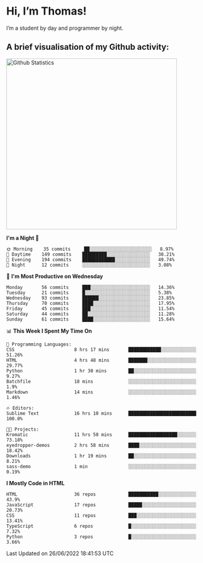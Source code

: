 # Hi, I’m Thomas!
I’m a student by day and programmer by night.

## A brief visualisation of my Github activity:

<img title="My Github Statistics" alt="Github Statistics" width="450px" src="https://github-readme-stats.vercel.app/api?username=thomasrettig&show_icons=true&include_all_commits=true&count_private=true&&hide=issues&theme=tokyonight&border_radius=6px"/>

<!--START_SECTION:waka-->
**I'm a Night 🦉** 

```text
🌞 Morning    35 commits     ██░░░░░░░░░░░░░░░░░░░░░░░   8.97% 
🌆 Daytime    149 commits    █████████░░░░░░░░░░░░░░░░   38.21% 
🌃 Evening    194 commits    ████████████░░░░░░░░░░░░░   49.74% 
🌙 Night      12 commits     ░░░░░░░░░░░░░░░░░░░░░░░░░   3.08%

```
📅 **I'm Most Productive on Wednesday** 

```text
Monday       56 commits     ███░░░░░░░░░░░░░░░░░░░░░░   14.36% 
Tuesday      21 commits     █░░░░░░░░░░░░░░░░░░░░░░░░   5.38% 
Wednesday    93 commits     ██████░░░░░░░░░░░░░░░░░░░   23.85% 
Thursday     70 commits     ████░░░░░░░░░░░░░░░░░░░░░   17.95% 
Friday       45 commits     ███░░░░░░░░░░░░░░░░░░░░░░   11.54% 
Saturday     44 commits     ██░░░░░░░░░░░░░░░░░░░░░░░   11.28% 
Sunday       61 commits     ████░░░░░░░░░░░░░░░░░░░░░   15.64%

```


📊 **This Week I Spent My Time On** 

```text
💬 Programming Languages: 
CSS                      8 hrs 17 mins       ████████████░░░░░░░░░░░░░   51.26% 
HTML                     4 hrs 48 mins       ███████░░░░░░░░░░░░░░░░░░   29.77% 
Python                   1 hr 30 mins        ██░░░░░░░░░░░░░░░░░░░░░░░   9.27% 
Batchfile                18 mins             ░░░░░░░░░░░░░░░░░░░░░░░░░   1.9% 
Markdown                 14 mins             ░░░░░░░░░░░░░░░░░░░░░░░░░   1.46%

🔥 Editors: 
Sublime Text             16 hrs 10 mins      █████████████████████████   100.0%

🐱‍💻 Projects: 
Kromatic                 11 hrs 50 mins      ██████████████████░░░░░░░   73.18% 
eyedropper-demos         2 hrs 58 mins       ████░░░░░░░░░░░░░░░░░░░░░   18.42% 
Downloads                1 hr 19 mins        ██░░░░░░░░░░░░░░░░░░░░░░░   8.21% 
sass-demo                1 min               ░░░░░░░░░░░░░░░░░░░░░░░░░   0.19%

```

**I Mostly Code in HTML** 

```text
HTML                     36 repos            ███████████░░░░░░░░░░░░░░   43.9% 
JavaScript               17 repos            █████░░░░░░░░░░░░░░░░░░░░   20.73% 
CSS                      11 repos            ███░░░░░░░░░░░░░░░░░░░░░░   13.41% 
TypeScript               6 repos             █░░░░░░░░░░░░░░░░░░░░░░░░   7.32% 
Python                   3 repos             █░░░░░░░░░░░░░░░░░░░░░░░░   3.66%

```



 Last Updated on 26/06/2022 18:41:53 UTC
<!--END_SECTION:waka-->
